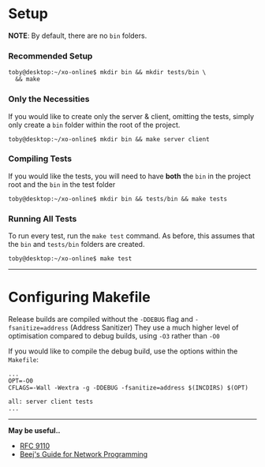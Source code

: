 # Setup

**NOTE**: By default, there are no `bin` folders.

### Recommended Setup

```fish
toby@desktop:~/xo-online$ mkdir bin && mkdir tests/bin \
  && make
```

### Only the Necessities

If you would like to create only the server & client, omitting
the tests, simply only create a `bin` folder within the root of the project.

```fish
toby@desktop:~/xo-online$ mkdir bin && make server client
```

### Compiling Tests

If you would like the tests, you will need to have **both**
the `bin` in the project root and the `bin` in the test folder

```fish
toby@desktop:~/xo-online$ mkdir bin && tests/bin && make tests
```

### Running All Tests

To run every test, run the `make test` command. As before,
this assumes that the `bin` and `tests/bin` folders are created.

```fish
toby@desktop:~/xo-online$ make test
```

---

# Configuring Makefile

Release builds are compiled without the `-DDEBUG` flag
and `-fsanitize=address` (Address Sanitizer)
They use a much higher level of optimisation compared to debug builds,
using `-O3` rather than `-O0`

If you would like to compile the debug build, use the options
within the `Makefile`:

```make
...
OPT=-O0
CFLAGS=-Wall -Wextra -g -DDEBUG -fsanitize=address $(INCDIRS) $(OPT)

all: server client tests
...
```

---

<b>May be useful..</b>

- [RFC 9110](https://www.rfc-editor.org/rfc/rfc9110)
- [Beej's Guide for Network Programming](https://beej.us/guide/bgnet/html/split/ip-addresses-structs-and-data-munging.html)
